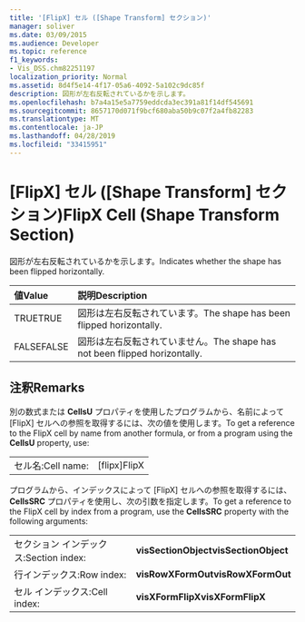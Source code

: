 ```yaml
---
title: '[FlipX] セル ([Shape Transform] セクション)'
manager: soliver
ms.date: 03/09/2015
ms.audience: Developer
ms.topic: reference
f1_keywords:
- Vis_DSS.chm82251197
localization_priority: Normal
ms.assetid: 8d4f5e14-4f17-05a6-4092-5a102c9dc85f
description: 図形が左右反転されているかを示します。
ms.openlocfilehash: b7a4a15e5a7759eddcda3ec391a81f14df545691
ms.sourcegitcommit: 8657170d071f9bcf680aba50b9c07f2a4fb82283
ms.translationtype: MT
ms.contentlocale: ja-JP
ms.lasthandoff: 04/28/2019
ms.locfileid: "33415951"
---
```

# <a name="flipx-cell-shape-transform-section"></a><span data-ttu-id="2c9b7-103">[FlipX] セル ([Shape Transform] セクション)</span><span class="sxs-lookup"><span data-stu-id="2c9b7-103">FlipX Cell (Shape Transform Section)</span></span>

<span data-ttu-id="2c9b7-104">図形が左右反転されているかを示します。</span><span class="sxs-lookup"><span data-stu-id="2c9b7-104">Indicates whether the shape has been flipped horizontally.</span></span>
  
|<span data-ttu-id="2c9b7-105">**値**</span><span class="sxs-lookup"><span data-stu-id="2c9b7-105">**Value**</span></span>|<span data-ttu-id="2c9b7-106">**説明**</span><span class="sxs-lookup"><span data-stu-id="2c9b7-106">**Description**</span></span>|
|:-----|:-----|
| <span data-ttu-id="2c9b7-107">TRUE</span><span class="sxs-lookup"><span data-stu-id="2c9b7-107">TRUE</span></span>  <br/> | <span data-ttu-id="2c9b7-108">図形は左右反転されています。</span><span class="sxs-lookup"><span data-stu-id="2c9b7-108">The shape has been flipped horizontally.</span></span>  <br/> |
| <span data-ttu-id="2c9b7-109">FALSE</span><span class="sxs-lookup"><span data-stu-id="2c9b7-109">FALSE</span></span>  <br/> | <span data-ttu-id="2c9b7-110">図形は左右反転されていません。</span><span class="sxs-lookup"><span data-stu-id="2c9b7-110">The shape has not been flipped horizontally.</span></span>  <br/> |
   
## <a name="remarks"></a><span data-ttu-id="2c9b7-111">注釈</span><span class="sxs-lookup"><span data-stu-id="2c9b7-111">Remarks</span></span>

<span data-ttu-id="2c9b7-112">別の数式または **CellsU** プロパティを使用したプログラムから、名前によって [FlipX] セルへの参照を取得するには、次の値を使用します。</span><span class="sxs-lookup"><span data-stu-id="2c9b7-112">To get a reference to the FlipX cell by name from another formula, or from a program using the **CellsU** property, use:</span></span> 
  
|||
|:-----|:-----|
| <span data-ttu-id="2c9b7-113">セル名:</span><span class="sxs-lookup"><span data-stu-id="2c9b7-113">Cell name:</span></span>  <br/> | <span data-ttu-id="2c9b7-114">[flipx]</span><span class="sxs-lookup"><span data-stu-id="2c9b7-114">FlipX</span></span>  <br/> |
   
<span data-ttu-id="2c9b7-115">プログラムから、インデックスによって [FlipX] セルへの参照を取得するには、**CellsSRC** プロパティを使用し、次の引数を指定します。</span><span class="sxs-lookup"><span data-stu-id="2c9b7-115">To get a reference to the FlipX cell by index from a program, use the **CellsSRC** property with the following arguments:</span></span> 
  
|||
|:-----|:-----|
| <span data-ttu-id="2c9b7-116">セクション インデックス:</span><span class="sxs-lookup"><span data-stu-id="2c9b7-116">Section index:</span></span>  <br/> |<span data-ttu-id="2c9b7-117">**visSectionObject**</span><span class="sxs-lookup"><span data-stu-id="2c9b7-117">**visSectionObject**</span></span> <br/> |
| <span data-ttu-id="2c9b7-118">行インデックス:</span><span class="sxs-lookup"><span data-stu-id="2c9b7-118">Row index:</span></span>  <br/> |<span data-ttu-id="2c9b7-119">**visRowXFormOut**</span><span class="sxs-lookup"><span data-stu-id="2c9b7-119">**visRowXFormOut**</span></span> <br/> |
| <span data-ttu-id="2c9b7-120">セル インデックス:</span><span class="sxs-lookup"><span data-stu-id="2c9b7-120">Cell index:</span></span>  <br/> |<span data-ttu-id="2c9b7-121">**visXFormFlipX**</span><span class="sxs-lookup"><span data-stu-id="2c9b7-121">**visXFormFlipX**</span></span> <br/> |
   

